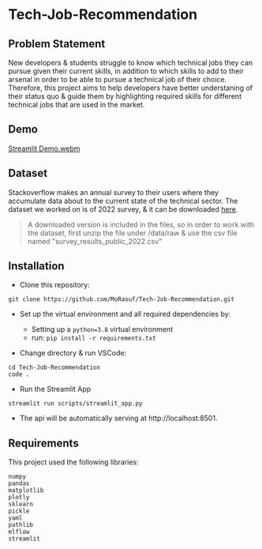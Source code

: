 # Tech-Job-Recommendation

Problem Statement
---
New developers & students struggle to know which technical jobs they can pursue given their current skills, in addition to which skills to add to their arsenal in order to be able to pursue a technical job of their choice. Therefore, this project aims to help developers have better understaning of their status quo & guide them by highlighting required skills for different technical jobs that are used in the market.

Demo
---
[Streamlit Demo.webm](https://user-images.githubusercontent.com/78295016/225079820-9e264da2-2f5d-4b49-966b-48dd5c228f3b.webm)


Dataset
---
Stackoverflow makes an annual survey to their users where they accumulate data about to the current state of the technical sector. The dataset we worked on is of 2022 survey, & it can be downloaded [here](https://insights.stackoverflow.com/survey). 
> A downloaded version is included in the files, so in order to work with the dataset, first unzip the file under /data/raw & use the csv file named "survey_results_public_2022.csv"

Installation
---
* Clone this repository:
```
git clone https://github.com/MoRaouf/Tech-Job-Recommendation.git
```
* Set up the virtual environment and all required dependencies by:
  * Setting up a `python=3.8` virtual environment
  * run: `pip install -r requirements.txt`

* Change directory & run VSCode:
```
cd Tech-Job-Recommendation
code .
```

* Run the Streamlit App
```
streamlit run scripts/streamlit_app.py
```
* The api will be automatically serving at http://localhost:8501.

Requirements
---
This project used the following libraries:
```
numpy
pandas
matplotlib
plotly
sklearn
pickle
yaml
pathlib
mlflow
streamlit
```








